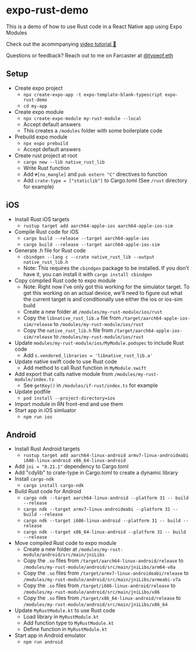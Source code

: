 # expo-rust-demo

This is a demo of how to use Rust code in a React Native app using Expo Modules

Check out the acommpanying [video tutorial 🎥](https://youtu.be/mErOZcKqR0c?si=BnGympilYsju7QcN)

Questions or feedback? Reach out to me on Farcaster at [@typeof.eth](https://warpcast.com/typeof.eth)

## Setup

- Create expo project
	- `npx create-expo-app -t expo-template-blank-typescript expo-rust-demo`
	- `cd my-app`
- Create expo module
	- `npx create-expo-module my-rust-module --local`
	- Accept default answers
	- This creates a `/modules` folder with some boilerplate code
- Prebuild expo module
	- `npx expo prebuild`
	- Accept default answers
- Create rust project at root
	- `cargo new --lib native_rust_lib`
	- Write Rust function
	- Add `#[no_mangle]` and `pub extern "C"` directives to function
	- Add `crate-type = ["staticlib"]` to Cargo.toml (See `/rust` directory for example)

## iOS

- Install Rust iOS targets
	- `rustup target add aarch64-apple-ios aarch64-apple-ios-sim`
- Compile Rust code for iOS
	- `cargo build --release --target aarch64-apple-ios`
	- `cargo build --release --target aarch64-apple-ios-sim`
- Generate .h file for Rust code
	- `cbindgen --lang c --crate native_rust_lib --output native_rust_lib.h`
	- Note: This requires the `cbindgen` package to be installed. If you don't have it, you can install it with `cargo install cbindgen`
- Copy compiled Rust code to expo module
	- Note: Right now I've only got this working for the simulator target. To get this working on an actual device, we'll need to figure out what the current target is and conditionally use either the ios or ios-sim build
	- Create a new folder at `/modules/my-rust-module/ios/rust`
	- Copy the `libnative_rust_lib.a` file from `/target/aarch64-apple-ios-sim/release` to `/modules/my-rust-module/ios/rust`
	- Copy the `native_rust_lib.h` file from `/target/aarch64-apple-ios-sim/release` to `/modules/my-rust-module/ios/rust`
- Update `modules/my-rust-module/ios/MyModule.podspec` to include Rust code
	- Add `s.vendored_libraries = 'libnative_rust_lib.a'`
- Update native swift code to use Rust code
	- Add method to call Rust function in `MyModule.swift`
- Add export that calls native module from `/modules/my-rust-module/index.ts`
	- See `getKey()` in `/modules/if-rust/index.ts` for example
- Update podfile
	- `pod install --project-directory=ios`
- Import module in RN front-end and use them
- Start app in iOS simluator
  - `npm run ios`

## Android

- Install Rust Android targets
	- `rustup target add aarch64-linux-android armv7-linux-androideabi i686-linux-android x86_64-linux-android`
- Add `jni = "0.21.1"` dependency to Cargo.toml
- Add "cdylib" to crate-type in Cargo.toml to create a dynamic library
- Install `cargo-ndk`
	- `cargo install cargo-ndk`
- Build Rust code for Android
	- `cargo ndk --target aarch64-linux-android --platform 31 -- build --release`
	- `cargo ndk --target armv7-linux-androideabi --platform 31 -- build --release`
	- `cargo ndk --target i686-linux-android --platform 31 -- build --release`
	- `cargo ndk --target x86_64-linux-android --platform 31 -- build --release`
- Move compiled Rust code to expo module
  - Create a new folder at `/modules/my-rust-module/android/src/main/jniLibs`
  - Copy the `.so` files from `/target/aarch64-linux-android/release` to `/modules/my-rust-module/android/src/main/jniLibs/arm64-v8a`
  - Copy the `.so` files from `/target/armv7-linux-androideabi/release` to `/modules/my-rust-module/android/src/main/jniLibs/armeabi-v7a`
  - Copy the `.so` files from `/target/i686-linux-android/release` to `/modules/my-rust-module/android/src/main/jniLibs/x86`
  - Copy the `.so` files from `/target/x86_64-linux-android/release` to `/modules/my-rust-module/android/src/main/jniLibs/x86_64`
- Update `MyRustModule.kt` to use Rust code
  - Load library in `MyRustModule.kt`
  - Add function type to `MyRustModule.kt`
  - Define function in `MyRustModule.kt`
- Start app in Android emulator
  - `npm run android`
